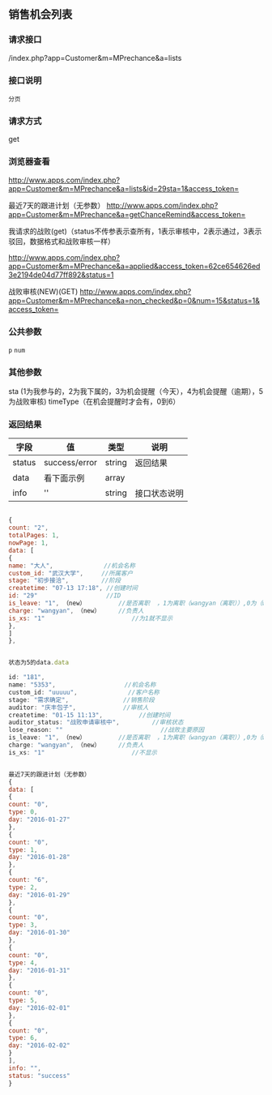 ## 销售机会列表
### **请求接口**
/index.php?app=Customer&m=MPrechance&a=lists

### **接口说明**
`分页`

### **请求方式**
get

### **浏览器查看**
http://www.apps.com/index.php?app=Customer&m=MPrechance&a=lists&id=29sta=1&access_token=

最近7天的跟进计划（无参数）
http://www.apps.com/index.php?app=Customer&m=MPrechance&a=getChanceRemind&access_token=


我请求的战败(get)（status不传参表示查所有，1表示审核中，2表示通过，3表示驳回，数据格式和战败审核一样）

http://www.apps.com/index.php?app=Customer&m=MPrechance&a=applied&access_token=62ce654626ed3e2194de04d77ff892&status=1



战败审核(NEW)(GET)
http://www.apps.com/index.php?app=Customer&m=MPrechance&a=non_checked&p=0&num=15&status=1&access_token=




### **公共参数** 
`p` `num`

### **其他参数**
sta  (1为我参与的，2为我下属的，3为机会提醒（今天），4为机会提醒（逾期），5为战败审核)
timeType（在机会提醒时才会有，0到6）


### **返回结果**
|字段       |值             |类型    |说明           |
| --------- |--------      |--------|--------       |
|status     |success/error |string |返回结果         |
|data       |看下面示例 | array ||
|info       | '' | string | 接口状态说明  |

``` javascript

{
count: "2",
totalPages: 1,
nowPage: 1,
data: [
{
name: "大人",              //机会名称
custom_id: "武汉大学",     //所属客户
stage: "初步接洽",         //阶段
createtime: "07-13 17:18", //创建时间
id: "29"                   //ID
is_leave: "1", （new）         //是否离职  ，1为离职（wangyan（离职））,0为（wangyan）
charge: "wangyan", （new）     //负责人
is_xs: "1"                        //为1就不显示
},
]
},


状态为5的data.data

id: "181",
name: "5353",                   //机会名称
custom_id: "uuuuu",              //客户名称
stage: "需求确定",               //销售阶段
auditor: "庆丰包子",             //审核人
createtime: "01-15 11:13",          //创建时间
auditor_status: "战败申请审核中",         //审核状态
lose_reason: ""                           //战败主要原因
is_leave: "1", （new）         //是否离职  ，1为离职（wangyan（离职））,0为（wangyan）
charge: "wangyan", （new）     //负责人
is_xs: "1"                        //不显示


最近7天的跟进计划（无参数）
{
data: [
{
count: "0",
type: 0,
day: "2016-01-27"
},
{
count: "0",
type: 1,
day: "2016-01-28"
},
{
count: "6",
type: 2,
day: "2016-01-29"
},
{
count: "0",
type: 3,
day: "2016-01-30"
},
{
count: "0",
type: 4,
day: "2016-01-31"
},
{
count: "0",
type: 5,
day: "2016-02-01"
},
{
count: "0",
type: 6,
day: "2016-02-02"
}
],
info: "",
status: "success"
}